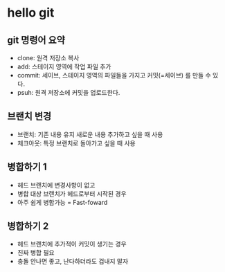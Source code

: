 # hello git

## git 명령어 요약

- clone: 원격 저장소 복사
- add: 스테이지 영역에 작업 파일 추가
- commit: 세이브, 스테이지 영역의 파일들을 가지고 커밋(=세이브) 를 만들 수 있다.
- psuh: 원격 저장소에 커밋을 업로드한다.

## 브랜치 변경

- 브랜치: 기존 내용 유지 새로운 내용 추가하고 싶을 때 사용
- 체크아웃: 특정 브랜치로 돌아가고 싶을 때 사용

## 병합하기 1 

- 헤드 브랜치에 변경사항이 없고
- 병합 대상 브랜치가 헤드로부터 시작된 경우
- 아주 쉽게 병합가능 = Fast-foward

## 병합하기 2

- 헤드 브랜치에 추가적이 커밋이 생기는 경우
- 진짜 병합 필요
- 충돌 안나면 좋고, 난다하더라도 겁내지 말자
